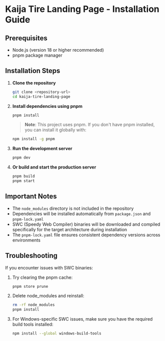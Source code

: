 # Kaija Tire Landing Page - Installation Guide

## Prerequisites

- Node.js (version 18 or higher recommended)
- pnpm package manager

## Installation Steps

1. **Clone the repository**
   ```bash
   git clone <repository-url>
   cd kaija-tire-landing-page
   ```

2. **Install dependencies using pnpm**
   ```bash
   pnpm install
   ```
   
   > **Note**: This project uses pnpm. If you don't have pnpm installed, you can install it globally with:
   ```bash
   npm install -g pnpm
   ```

3. **Run the development server**
   ```bash
   pnpm dev
   ```

4. **Or build and start the production server**
   ```bash
   pnpm build
   pnpm start
   ```

## Important Notes

- The `node_modules` directory is not included in the repository
- Dependencies will be installed automatically from `package.json` and `pnpm-lock.yaml`
- SWC (Speedy Web Compiler) binaries will be downloaded and compiled specifically for the target architecture during installation
- The `pnpm-lock.yaml` file ensures consistent dependency versions across environments

## Troubleshooting

If you encounter issues with SWC binaries:

1. Try clearing the pnpm cache:
   ```bash
   pnpm store prune
   ```

2. Delete node_modules and reinstall:
   ```bash
   rm -rf node_modules
   pnpm install
   ```

3. For Windows-specific SWC issues, make sure you have the required build tools installed:
   ```bash
   npm install --global windows-build-tools
   ```